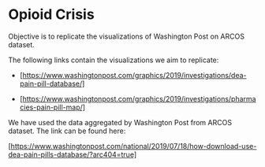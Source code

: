 # Opioid Crisis
Objective is to replicate the visualizations of Washington Post on ARCOS dataset.

The following links contain the visualizations we aim to replicate:

* [https://www.washingtonpost.com/graphics/2019/investigations/dea-pain-pill-database/]

* [https://www.washingtonpost.com/graphics/2019/investigations/pharmacies-pain-pill-map/]

We have used the data aggregated by Washington Post from ARCOS dataset.
The link can be found here:

[https://www.washingtonpost.com/national/2019/07/18/how-download-use-dea-pain-pills-database/?arc404=true]

